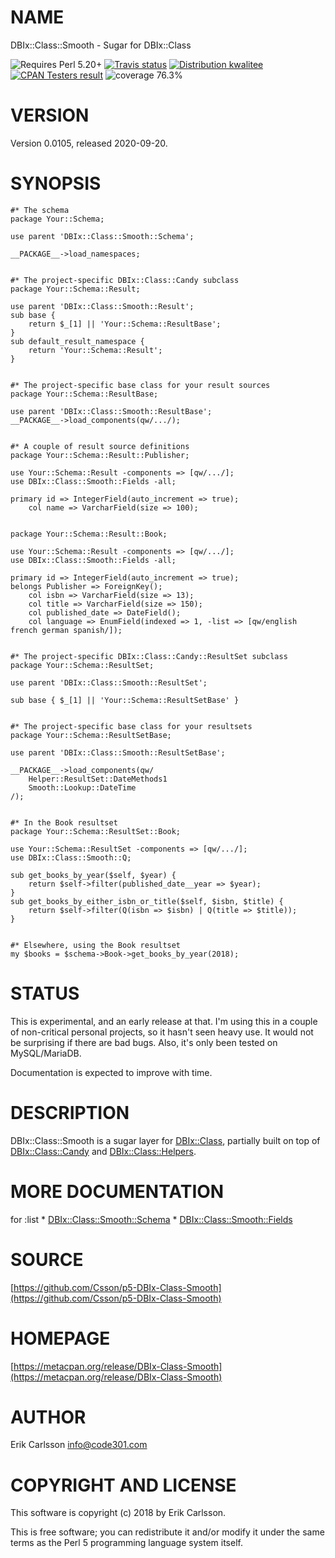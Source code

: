 # NAME

DBIx::Class::Smooth - Sugar for DBIx::Class

<div>
    <p>
    <img src="https://img.shields.io/badge/perl-5.20+-blue.svg" alt="Requires Perl 5.20+" />
    <a href="https://travis-ci.org/Csson/p5-DBIx-Class-Smooth"><img src="https://api.travis-ci.org/Csson/p5-DBIx-Class-Smooth.svg?branch=master" alt="Travis status" /></a>
    <a href="http://cpants.cpanauthors.org/release/CSSON/DBIx-Class-Smooth-0.0105"><img src="http://badgedepot.code301.com/badge/kwalitee/CSSON/DBIx-Class-Smooth/0.0105" alt="Distribution kwalitee" /></a>
    <a href="http://matrix.cpantesters.org/?dist=DBIx-Class-Smooth%200.0105"><img src="http://badgedepot.code301.com/badge/cpantesters/DBIx-Class-Smooth/0.0105" alt="CPAN Testers result" /></a>
    <img src="https://img.shields.io/badge/coverage-76.3%-orange.svg" alt="coverage 76.3%" />
    </p>
</div>

# VERSION

Version 0.0105, released 2020-09-20.

# SYNOPSIS

    #* The schema
    package Your::Schema;

    use parent 'DBIx::Class::Smooth::Schema';

    __PACKAGE__->load_namespaces;


    #* The project-specific DBIx::Class::Candy subclass
    package Your::Schema::Result;

    use parent 'DBIx::Class::Smooth::Result';
    sub base {
        return $_[1] || 'Your::Schema::ResultBase';
    }
    sub default_result_namespace {
        return 'Your::Schema::Result';
    }


    #* The project-specific base class for your result sources
    package Your::Schema::ResultBase;

    use parent 'DBIx::Class::Smooth::ResultBase';
    __PACKAGE__->load_components(qw/.../);


    #* A couple of result source definitions
    package Your::Schema::Result::Publisher;

    use Your::Schema::Result -components => [qw/.../];
    use DBIx::Class::Smooth::Fields -all;

    primary id => IntegerField(auto_increment => true);
        col name => VarcharField(size => 100);


    package Your::Schema::Result::Book;

    use Your::Schema::Result -components => [qw/.../];
    use DBIx::Class::Smooth::Fields -all;

    primary id => IntegerField(auto_increment => true);
    belongs Publisher => ForeignKey();
        col isbn => VarcharField(size => 13);
        col title => VarcharField(size => 150);
        col published_date => DateField();
        col language => EnumField(indexed => 1, -list => [qw/english french german spanish/]);


    #* The project-specific DBIx::Class::Candy::ResultSet subclass
    package Your::Schema::ResultSet;

    use parent 'DBIx::Class::Smooth::ResultSet';

    sub base { $_[1] || 'Your::Schema::ResultSetBase' }


    #* The project-specific base class for your resultsets
    package Your::Schema::ResultSetBase;

    use parent 'DBIx::Class::Smooth::ResultSetBase';

    __PACKAGE__->load_components(qw/
        Helper::ResultSet::DateMethods1
        Smooth::Lookup::DateTime
    /);


    #* In the Book resultset
    package Your::Schema::ResultSet::Book;

    use Your::Schema::ResultSet -components => [qw/.../];
    use DBIx::Class::Smooth::Q;

    sub get_books_by_year($self, $year) {
        return $self->filter(published_date__year => $year);
    }
    sub get_books_by_either_isbn_or_title($self, $isbn, $title) {
        return $self->filter(Q(isbn => $isbn) | Q(title => $title));
    }


    #* Elsewhere, using the Book resultset
    my $books = $schema->Book->get_books_by_year(2018);

# STATUS

This is experimental, and an early release at that. I'm using this in a couple of non-critical personal projects, so it hasn't seen heavy use. It would not be surprising if there are bad bugs. Also, it's only been tested on MySQL/MariaDB.

Documentation is expected to improve with time.

# DESCRIPTION

DBIx::Class::Smooth is a sugar layer for [DBIx::Class](https://metacpan.org/pod/DBIx::Class), partially built on top of [DBIx::Class::Candy](https://metacpan.org/pod/DBIx::Class::Candy) and [DBIx::Class::Helpers](https://metacpan.org/pod/DBIx::Class::Helpers).

# MORE DOCUMENTATION

for :list
\* [DBIx::Class::Smooth::Schema](https://metacpan.org/pod/DBIx::Class::Smooth::Schema)
\* [DBIx::Class::Smooth::Fields](https://metacpan.org/pod/DBIx::Class::Smooth::Fields)

# SOURCE

[https://github.com/Csson/p5-DBIx-Class-Smooth](https://github.com/Csson/p5-DBIx-Class-Smooth)

# HOMEPAGE

[https://metacpan.org/release/DBIx-Class-Smooth](https://metacpan.org/release/DBIx-Class-Smooth)

# AUTHOR

Erik Carlsson <info@code301.com>

# COPYRIGHT AND LICENSE

This software is copyright (c) 2018 by Erik Carlsson.

This is free software; you can redistribute it and/or modify it under
the same terms as the Perl 5 programming language system itself.
